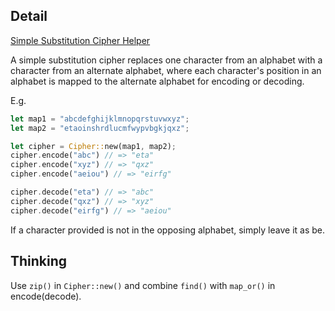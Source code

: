 ## Detail

[Simple Substitution Cipher Helper](https://www.codewars.com/kata/52eb114b2d55f0e69800078d)

A simple substitution cipher replaces one character from an alphabet with a character from an alternate alphabet, where each character's position in an alphabet is mapped to the alternate alphabet for encoding or decoding.

E.g.

```rust
let map1 = "abcdefghijklmnopqrstuvwxyz";
let map2 = "etaoinshrdlucmfwypvbgkjqxz";

let cipher = Cipher::new(map1, map2);
cipher.encode("abc") // => "eta"
cipher.encode("xyz") // => "qxz"
cipher.encode("aeiou") // => "eirfg"

cipher.decode("eta") // => "abc"
cipher.decode("qxz") // => "xyz"
cipher.decode("eirfg") // => "aeiou"
```

If a character provided is not in the opposing alphabet, simply leave it as be.

## Thinking

Use `zip()` in `Cipher::new()` and combine `find()` with `map_or()` in encode(decode).

